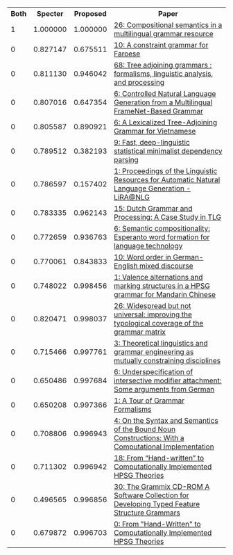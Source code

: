 <html><table><tr>
<th>Both</th>
<th>Specter</th>
<th>Proposed</th>
<th>Paper</th>
</tr>
<tr>
<td>1</td>
<td>1.000000</td>
<td>1.000000</td>
<td><a href="https://www.semanticscholar.org/paper/aca9d350409578f3c6d4dc8da5cfcee34996936d">26: Compositional semantics in a multilingual grammar resource</a></td>
</tr>
<tr>
<td>0</td>
<td>0.827147</td>
<td>0.675511</td>
<td><a href="https://www.semanticscholar.org/paper/cab565efeade1eda8619c6b08073f50c6a760756">10: A constraint grammar for Faroese</a></td>
</tr>
<tr>
<td>0</td>
<td>0.811130</td>
<td>0.946042</td>
<td><a href="https://www.semanticscholar.org/paper/b9956e50831500dd1358d0087e5f4f434e357e9a">68: Tree adjoining grammars : formalisms, linguistic analysis, and processing</a></td>
</tr>
<tr>
<td>0</td>
<td>0.807016</td>
<td>0.647354</td>
<td><a href="https://www.semanticscholar.org/paper/6bd777cf73a601431bb0036c0481b08c01a373c9">6: Controlled Natural Language Generation from a Multilingual FrameNet-Based Grammar</a></td>
</tr>
<tr>
<td>0</td>
<td>0.805587</td>
<td>0.890921</td>
<td><a href="https://www.semanticscholar.org/paper/0eb0e9215920630ba3ad6facc62df0616518c16e">6: A Lexicalized Tree-Adjoining Grammar for Vietnamese</a></td>
</tr>
<tr>
<td>0</td>
<td>0.789512</td>
<td>0.382193</td>
<td><a href="https://www.semanticscholar.org/paper/e580adfdb5b3a3610150e553cbb029f6451fa23f">9: Fast, deep-linguistic statistical minimalist dependency parsing</a></td>
</tr>
<tr>
<td>0</td>
<td>0.786597</td>
<td>0.157402</td>
<td><a href="https://www.semanticscholar.org/paper/c510d42034d61f393dfad7b60262fb8f462b6f87">1: Proceedings of the Linguistic Resources for Automatic Natural Language Generation - LiRA@NLG</a></td>
</tr>
<tr>
<td>0</td>
<td>0.783335</td>
<td>0.962143</td>
<td><a href="https://www.semanticscholar.org/paper/3f9905d677217158912436accb6a7a63676d5a06">15: Dutch Grammar and Processing: A Case Study in TLG</a></td>
</tr>
<tr>
<td>0</td>
<td>0.772659</td>
<td>0.936763</td>
<td><a href="https://www.semanticscholar.org/paper/474fd5a17ea58973519280699a354dcc301e137b">6: Semantic compositionality: Esperanto word formation for language technology</a></td>
</tr>
<tr>
<td>0</td>
<td>0.770061</td>
<td>0.843833</td>
<td><a href="https://www.semanticscholar.org/paper/3574bb2ad91aa234d15dda0c9eea52e22a471318">10: Word order in German-English mixed discourse</a></td>
</tr>
<tr>
<td>0</td>
<td>0.748022</td>
<td>0.998456</td>
<td><a href="https://www.semanticscholar.org/paper/a4140a8b56d11dad21471e46021a13ff274bc28d">1: Valence alternations and marking structures in a HPSG grammar for Mandarin Chinese</a></td>
</tr>
<tr>
<td>0</td>
<td>0.820471</td>
<td>0.998037</td>
<td><a href="https://www.semanticscholar.org/paper/1e461df54eee6eae7c86634e8d75458df5dbe1c6">26: Widespread but not universal: improving the typological coverage of the grammar matrix</a></td>
</tr>
<tr>
<td>0</td>
<td>0.715466</td>
<td>0.997761</td>
<td><a href="https://www.semanticscholar.org/paper/b50cd3094fa1f8f61aa3d2c51865f6b5179cb543">3: Theoretical linguistics and grammar engineering as mutually constraining disciplines</a></td>
</tr>
<tr>
<td>0</td>
<td>0.650486</td>
<td>0.997684</td>
<td><a href="https://www.semanticscholar.org/paper/b37960eb88994ae9207130716b3b19fc08375586">6: Underspecification of intersective modifier attachment: Some arguments from German</a></td>
</tr>
<tr>
<td>0</td>
<td>0.650208</td>
<td>0.997366</td>
<td><a href="https://www.semanticscholar.org/paper/27adcd57c13d1ca1086f468211f702923438444a">1: A Tour of Grammar Formalisms</a></td>
</tr>
<tr>
<td>0</td>
<td>0.708806</td>
<td>0.996943</td>
<td><a href="https://www.semanticscholar.org/paper/b968adbc7309de20a7a08f0a665ea1cc1fbe047a">4: On the Syntax and Semantics of the Bound Noun Constructions: With a Computational Implementation</a></td>
</tr>
<tr>
<td>0</td>
<td>0.711302</td>
<td>0.996942</td>
<td><a href="https://www.semanticscholar.org/paper/7daf0e6520d2c1348abda6978b6b92797b55c234">18: From “Hand-written” to Computationally Implemented HPSG Theories</a></td>
</tr>
<tr>
<td>0</td>
<td>0.496565</td>
<td>0.996856</td>
<td><a href="https://www.semanticscholar.org/paper/7f0c66d301f578752220cc2ae6cca0974545720a">30: The Grammix CD-ROM A Software Collection for Developing Typed Feature Structure Grammars</a></td>
</tr>
<tr>
<td>0</td>
<td>0.679872</td>
<td>0.996703</td>
<td><a href="https://www.semanticscholar.org/paper/72f6af1cabc3234bdcdfe0964e8cc8c495d6bff7">0: From "Hand-Written" to Computationally Implemented HPSG Theories</a></td>
</tr>
</table></html>
